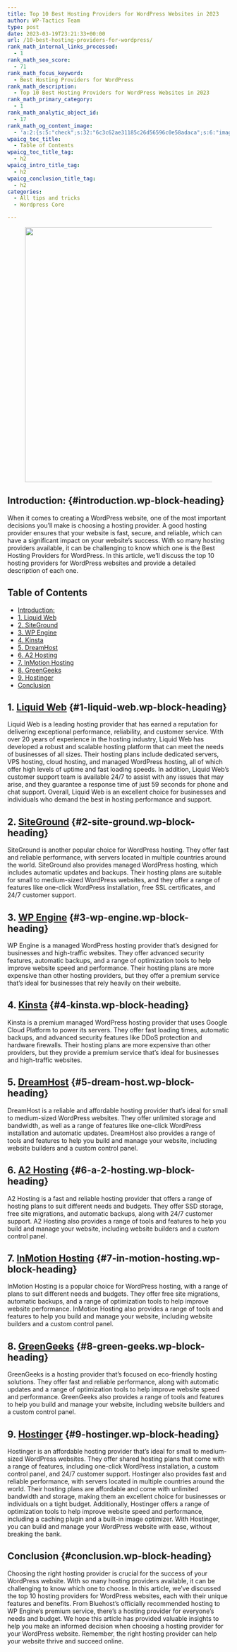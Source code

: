 ```yaml
---
title: Top 10 Best Hosting Providers for WordPress Websites in 2023
author: WP-Tactics Team
type: post
date: 2023-03-19T23:21:33+00:00
url: /10-best-hosting-providers-for-wordpress/
rank_math_internal_links_processed:
  - 1
rank_math_seo_score:
  - 71
rank_math_focus_keyword:
  - Best Hosting Providers for WordPress
rank_math_description:
  - Top 10 Best Hosting Providers for WordPress Websites in 2023
rank_math_primary_category:
  - 1
rank_math_analytic_object_id:
  - 17
rank_math_og_content_image:
  - 'a:2:{s:5:"check";s:32:"6c3c62ae31185c26d56596c0e58adaca";s:6:"images";a:1:{i:0;i:110;}}'
wpaicg_toc_title:
  - Table of Contents
wpaicg_toc_title_tag:
  - h2
wpaicg_intro_title_tag:
  - h2
wpaicg_conclusion_title_tag:
  - h2
categories:
  - All tips and tricks
  - Wordpress Core

---
```

<figure class="wp-block-image size-large"><img decoding="async" loading="lazy" width="1024" height="576" src="https://wordpress-tactics.com/wp-content/uploads/2023/03/Top-10-Best-Hosting-Providers-for-WordPress-1024x576.png" alt="" class="wp-image-110" srcset="https://wordpress-tactics.com/wp-content/uploads/2023/03/Top-10-Best-Hosting-Providers-for-WordPress-1024x576.png 1024w, https://wordpress-tactics.com/wp-content/uploads/2023/03/Top-10-Best-Hosting-Providers-for-WordPress-300x169.png 300w, https://wordpress-tactics.com/wp-content/uploads/2023/03/Top-10-Best-Hosting-Providers-for-WordPress-768x432.png 768w, https://wordpress-tactics.com/wp-content/uploads/2023/03/Top-10-Best-Hosting-Providers-for-WordPress-1536x864.png 1536w, https://wordpress-tactics.com/wp-content/uploads/2023/03/Top-10-Best-Hosting-Providers-for-WordPress-1280x720.png 1280w, https://wordpress-tactics.com/wp-content/uploads/2023/03/Top-10-Best-Hosting-Providers-for-WordPress.png 1920w" sizes="(max-width: 1024px) 100vw, 1024px" /></figure> 

## **Introduction:** {#introduction.wp-block-heading}

When it comes to creating a WordPress website, one of the most important decisions you&#8217;ll make is choosing a hosting provider. A good hosting provider ensures that your website is fast, secure, and reliable, which can have a significant impact on your website&#8217;s success. With so many hosting providers available, it can be challenging to know which one is the Best Hosting Providers for WordPress. In this article, we&#8217;ll discuss the top 10 hosting providers for WordPress websites and provide a detailed description of each one.

<div class="wp-block-rank-math-toc-block" id="rank-math-toc">
  <h2>
    Table of Contents
  </h2><nav>
  
  <ul>
    <li >
      <a href="#introduction">Introduction:</a>
    </li>
    <li >
      <a href="#1-liquid-web">1. Liquid Web</a>
    </li>
    <li >
      <a href="#2-site-ground">2. SiteGround</a>
    </li>
    <li >
      <a href="#3-wp-engine">3. WP Engine</a>
    </li>
    <li >
      <a href="#4-kinsta">4. Kinsta</a>
    </li>
    <li >
      <a href="#5-dream-host">5. DreamHost</a>
    </li>
    <li >
      <a href="#6-a-2-hosting">6. A2 Hosting</a>
    </li>
    <li >
      <a href="#7-in-motion-hosting">7. InMotion Hosting</a>
    </li>
    <li >
      <a href="#8-green-geeks">8. GreenGeeks</a>
    </li>
    <li >
      <a href="#9-hostinger">9. Hostinger</a>
    </li>
    <li >
      <a href="#conclusion">Conclusion</a>
    </li>
  </ul></nav>
</div>

## 1. <a href="https://liquidweb.i3f2.net/LXaBAY" target="_blank" rel="noreferrer noopener">Liquid Web</a> {#1-liquid-web.wp-block-heading}

Liquid Web is a leading hosting provider that has earned a reputation for delivering exceptional performance, reliability, and customer service. With over 20 years of experience in the hosting industry, Liquid Web has developed a robust and scalable hosting platform that can meet the needs of businesses of all sizes. Their hosting plans include dedicated servers, VPS hosting, cloud hosting, and managed WordPress hosting, all of which offer high levels of uptime and fast loading speeds. In addition, Liquid Web&#8217;s customer support team is available 24/7 to assist with any issues that may arise, and they guarantee a response time of just 59 seconds for phone and chat support. Overall, Liquid Web is an excellent choice for businesses and individuals who demand the best in hosting performance and support.

## 2. **<a href="https://www.siteground.com/" target="_blank" rel="noreferrer noopener">SiteGround</a>** {#2-site-ground.wp-block-heading}

SiteGround is another popular choice for WordPress hosting. They offer fast and reliable performance, with servers located in multiple countries around the world. SiteGround also provides managed WordPress hosting, which includes automatic updates and backups. Their hosting plans are suitable for small to medium-sized WordPress websites, and they offer a range of features like one-click WordPress installation, free SSL certificates, and 24/7 customer support.

## 3. **<a href="https://wpengine.com/" target="_blank" rel="noreferrer noopener">WP Engine</a>** {#3-wp-engine.wp-block-heading}

WP Engine is a managed WordPress hosting provider that&#8217;s designed for businesses and high-traffic websites. They offer advanced security features, automatic backups, and a range of optimization tools to help improve website speed and performance. Their hosting plans are more expensive than other hosting providers, but they offer a premium service that&#8217;s ideal for businesses that rely heavily on their website.

## 4. **<a href="https://kinsta.com/" target="_blank" rel="noreferrer noopener">Kinsta</a>** {#4-kinsta.wp-block-heading}

Kinsta is a premium managed WordPress hosting provider that uses Google Cloud Platform to power its servers. They offer fast loading times, automatic backups, and advanced security features like DDoS protection and hardware firewalls. Their hosting plans are more expensive than other providers, but they provide a premium service that&#8217;s ideal for businesses and high-traffic websites.

## 5. **<a href="https://www.dreamhost.com/" target="_blank" rel="noreferrer noopener">DreamHost</a>** {#5-dream-host.wp-block-heading}

DreamHost is a reliable and affordable hosting provider that&#8217;s ideal for small to medium-sized WordPress websites. They offer unlimited storage and bandwidth, as well as a range of features like one-click WordPress installation and automatic updates. DreamHost also provides a range of tools and features to help you build and manage your website, including website builders and a custom control panel.

## 6. **<a href="https://www.a2hosting.com" target="_blank" rel="noreferrer noopener">A2 Hosting</a>** {#6-a-2-hosting.wp-block-heading}

A2 Hosting is a fast and reliable hosting provider that offers a range of hosting plans to suit different needs and budgets. They offer SSD storage, free site migrations, and automatic backups, along with 24/7 customer support. A2 Hosting also provides a range of tools and features to help you build and manage your website, including website builders and a custom control panel.

## 7. **<a href="https://www.inmotionhosting.com/" target="_blank" rel="noreferrer noopener">InMotion Hosting</a>** {#7-in-motion-hosting.wp-block-heading}

InMotion Hosting is a popular choice for WordPress hosting, with a range of plans to suit different needs and budgets. They offer free site migrations, automatic backups, and a range of optimization tools to help improve website performance. InMotion Hosting also provides a range of tools and features to help you build and manage your website, including website builders and a custom control panel.

## 8. **<a href="https://www.greengeeks.com/" target="_blank" rel="noreferrer noopener">GreenGeeks</a>** {#8-green-geeks.wp-block-heading}

GreenGeeks is a hosting provider that&#8217;s focused on eco-friendly hosting solutions. They offer fast and reliable performance, along with automatic updates and a range of optimization tools to help improve website speed and performance. GreenGeeks also provides a range of tools and features to help you build and manage your website, including website builders and a custom control panel.

## 9. **<a href="https://www.hostinger.com" target="_blank" rel="noreferrer noopener">Hostinger</a>** {#9-hostinger.wp-block-heading}

Hostinger is an affordable hosting provider that&#8217;s ideal for small to medium-sized WordPress websites. They offer shared hosting plans that come with a range of features, including one-click WordPress installation, a custom control panel, and 24/7 customer support. Hostinger also provides fast and reliable performance, with servers located in multiple countries around the world. Their hosting plans are affordable and come with unlimited bandwidth and storage, making them an excellent choice for businesses or individuals on a tight budget. Additionally, Hostinger offers a range of optimization tools to help improve website speed and performance, including a caching plugin and a built-in image optimizer. With Hostinger, you can build and manage your WordPress website with ease, without breaking the bank.

## Conclusion {#conclusion.wp-block-heading}

Choosing the right hosting provider is crucial for the success of your WordPress website. With so many hosting providers available, it can be challenging to know which one to choose. In this article, we&#8217;ve discussed the top 10 hosting providers for WordPress websites, each with their unique features and benefits. From Bluehost&#8217;s officially recommended hosting to WP Engine&#8217;s premium service, there&#8217;s a hosting provider for everyone&#8217;s needs and budget. We hope this article has provided valuable insights to help you make an informed decision when choosing a hosting provider for your WordPress website. Remember, the right hosting provider can help your website thrive and succeed online.